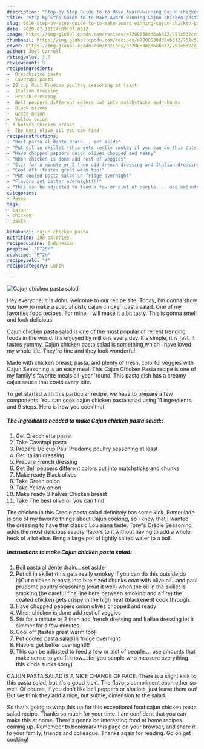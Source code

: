 ```yaml
---
description: "Step-by-Step Guide to to Make Award-winning Cajun chicken pasta salad"
title: "Step-by-Step Guide to to Make Award-winning Cajun chicken pasta salad"
slug: 6016-step-by-step-guide-to-to-make-award-winning-cajun-chicken-pasta-salad
date: 2020-07-11T14:09:07.091Z
image: https://img-global.cpcdn.com/recipes/e7208530dd6ab312/751x532cq70/cajun-chicken-pasta-salad-recipe-main-photo.jpg
thumbnail: https://img-global.cpcdn.com/recipes/e7208530dd6ab312/751x532cq70/cajun-chicken-pasta-salad-recipe-main-photo.jpg
cover: https://img-global.cpcdn.com/recipes/e7208530dd6ab312/751x532cq70/cajun-chicken-pasta-salad-recipe-main-photo.jpg
author: Joel Carroll
ratingvalue: 3.7
reviewcount: 9
recipeingredient:
-  Orecchiette pasta
-  Cavatapi pasta
- 18 cup Paul Prudome poultry seasoning at least
-  Italian dressing
-  French dressing
-  Bell peppers different colors cut into matchsticks and chunks
-  Black olives
-  Green onion
-  Yellow onion
- 3 halves Chicken breast
-  The best olive oil you can find
recipeinstructions:
- "Boil pasta al dente drain... set aside"
- "Put oil in skillet (this gets really smokey if you can do this outside do it)Cut chicken breasts into bite sized chunks coat with olive oil...and paul prudome poultry seasoning (coat it well) when the oil in the skillet is smoking (be careful fine line here between smoking and a fire) the coated chicken gets crispy in the high heat (blackened) cook through."
- "Have chopped peppers onion olives chopped and ready"
- "When chicken is done add rest of veggies"
- "Stir for a minute or 2 then add french dressing and Italian dressing let it simmer for a few minutes."
- "Cool off (tastes great warm too)"
- "Put cooled pasta salad in fridge overnight"
- "Flavors get better overnight!!!"
- "This can be adjusted to feed a few or alot of people.... use amounts that make sense to you (I know....for you people who measure everything this kinda sucks sorry)"
categories:
- Resep
tags:
- cajun
- chicken
- pasta

katakunci: cajun chicken pasta
nutrition: 288 calories
recipecuisine: Indonesian
preptime: "PT25M"
cooktime: "PT2H"
recipeyield: "4"
recipecategory: Lunch

---
```



![Cajun chicken pasta salad](https://img-global.cpcdn.com/recipes/e7208530dd6ab312/751x532cq70/cajun-chicken-pasta-salad-recipe-main-photo.jpg)

Hey everyone, it is John, welcome to our recipe site. Today, I'm gonna show you how to make a special dish, cajun chicken pasta salad. One of my favorites food recipes. For mine, I will make it a bit tasty. This is gonna smell and look delicious.

Cajun chicken pasta salad is one of the most popular of recent trending foods in the world. It's enjoyed by millions every day. It's simple, it is fast, it tastes yummy. Cajun chicken pasta salad is something which I have loved my whole life. They're fine and they look wonderful.

Made with chicken breast, pasta, and plenty of fresh, colorful veggies with Cajun Seasoning is an easy meal! This Cajun Chicken Pasta recipe is one of my family&#39;s favorite meals all-year &#39;round. This pasta dish has a creamy cajun sauce that coats every bite.


To get started with this particular recipe, we have to prepare a few components. You can cook cajun chicken pasta salad using 11 ingredients and 9 steps. Here is how you cook that.

##### The ingredients needed to make Cajun chicken pasta salad::

1. Get  Orecchiette pasta
1. Take  Cavatapi pasta
1. Prepare 1/8 cup Paul Prudome poultry seasoning at least
1. Get  Italian dressing
1. Prepare  French dressing
1. Get  Bell peppers different colors cut into matchsticks and chunks
1. Make ready  Black olives
1. Take  Green onion
1. Take  Yellow onion
1. Make ready 3 halves Chicken breast
1. Take  The best olive oil you can find


The chicken in this Creole pasta salad definitely has some kick. Remoulade is one of my favorite things about Cajun cooking, so I knew that I wanted the dressing to have that classic Louisiana taste. Tony&#39;s Creole Seasoning adds the most delicious savory flavors to it without having to add a whole heck of a lot else. Bring a large pot of lightly salted water to a boil. 

##### Instructions to make Cajun chicken pasta salad:

1. Boil pasta al dente drain... set aside
1. Put oil in skillet (this gets really smokey if you can do this outside do it)Cut chicken breasts into bite sized chunks coat with olive oil...and paul prudome poultry seasoning (coat it well) when the oil in the skillet is smoking (be careful fine line here between smoking and a fire) the coated chicken gets crispy in the high heat (blackened) cook through.
1. Have chopped peppers onion olives chopped and ready
1. When chicken is done add rest of veggies
1. Stir for a minute or 2 then add french dressing and Italian dressing let it simmer for a few minutes.
1. Cool off (tastes great warm too)
1. Put cooled pasta salad in fridge overnight
1. Flavors get better overnight!!!
1. This can be adjusted to feed a few or alot of people.... use amounts that make sense to you (I know....for you people who measure everything this kinda sucks sorry)


CAJUN PASTA SALAD IS A NICE CHANGE OF PACE. There is a slight kick to this pasta salad, but it&#39;s a good kick!. The flavors compliment each other so well. Of course, if you don&#39;t like bell peppers or shallots, just leave them out! But we think they add a nice, but subtle, dimension to the salad. 

So that's going to wrap this up for this exceptional food cajun chicken pasta salad recipe. Thanks so much for your time. I am confident that you can make this at home. There's gonna be interesting food at home recipes coming up. Remember to bookmark this page on your browser, and share it to your family, friends and colleague. Thanks again for reading. Go on get cooking!
